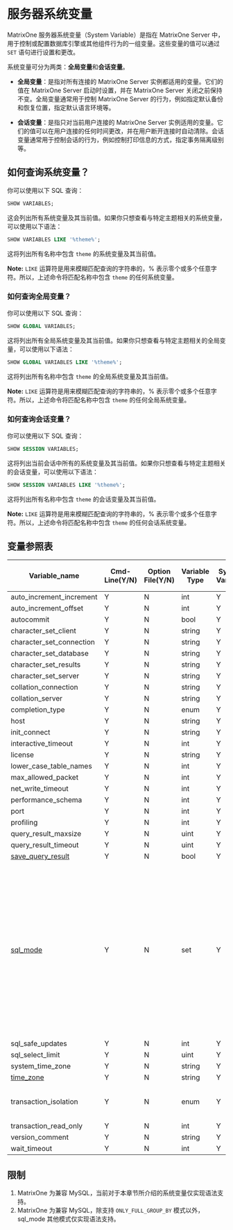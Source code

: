 # 服务器系统变量

MatrixOne 服务器系统变量（System Variable）是指在 MatrixOne Server 中，用于控制或配置数据库引擎或其他组件行为的一组变量。这些变量的值可以通过 `SET` 语句进行设置和更改。

系统变量可分为两类：**全局变量**和**会话变量**。

- **全局变量**：是指对所有连接的 MatrixOne Server 实例都适用的变量。它们的值在 MatrixOne Server 启动时设置，并在 MatrixOne Server 关闭之前保持不变。全局变量通常用于控制 MatrixOne Server 的行为，例如指定默认备份和恢复位置，指定默认语言环境等。

- **会话变量**：是指只对当前用户连接的 MatrixOne Server 实例适用的变量。它们的值可以在用户连接的任何时间更改，并在用户断开连接时自动清除。会话变量通常用于控制会话的行为，例如控制打印信息的方式，指定事务隔离级别等。

## 如何查询系统变量？

你可以使用以下 SQL 查询：

```sql
SHOW VARIABLES;
```

这会列出所有系统变量及其当前值。如果你只想查看与特定主题相关的系统变量，可以使用以下语法：

```sql
SHOW VARIABLES LIKE '%theme%';
```

这将列出所有名称中包含 `theme` 的系统变量及其当前值。

__Note:__ `LIKE` 运算符是用来模糊匹配查询的字符串的，% 表示零个或多个任意字符。所以，上述命令将匹配名称中包含 `theme` 的任何系统变量。

### 如何查询全局变量？

你可以使用以下 SQL 查询：

```sql
SHOW GLOBAL VARIABLES;
```

这将列出所有全局系统变量及其当前值。如果你只想查看与特定主题相关的全局变量，可以使用以下语法：

```sql
SHOW GLOBAL VARIABLES LIKE '%theme%';
```

这将列出所有名称中包含 `theme` 的全局系统变量及其当前值。

__Note:__ `LIKE` 运算符是用来模糊匹配查询的字符串的，% 表示零个或多个任意字符。所以，上述命令将匹配名称中包含 `theme` 的任何全局系统变量。

### 如何查询会话变量？

你可以使用以下 SQL 查询：

```sql
SHOW SESSION VARIABLES;
```

这将列出当前会话中所有的系统变量及其当前值。如果你只想查看与特定主题相关的会话变量，可以使用以下语法：

```sql
SHOW SESSION VARIABLES LIKE '%theme%';
```

这将列出所有名称中包含 `theme` 的会话变量及其当前值。

__Note:__ `LIKE` 运算符是用来模糊匹配查询的字符串的，% 表示零个或多个任意字符。所以，上述命令将匹配名称中包含 `theme` 的任何会话系统变量。

## 变量参照表

| Variable_name | Cmd-Line(Y/N) | Option File(Y/N) | Variable Type | System Var(Y/N) | Var Scope(Global、Both/ Session) | Dynamic(Y/N) | Default Value | Optional value |
| --- | --- | --- | --- | --- | --- | --- | --- | --- |
| auto_increment_increment | Y | N | int | Y | Both | Y | 1 | 1-65535 |
| auto_increment_offset | Y | N | int | Y | Both | Y | 1 | 1-65535 |
| autocommit | Y | N | bool | Y | Both | Y | TRUE | FALSE |
| character_set_client | Y | N | string | Y | Both | Y | "utf8mb4" |  |
| character_set_connection | Y | N | string | Y | Both | Y | "utf8mb4" |  |
| character_set_database | Y | N | string | Y | Both | Y | "utf8mb4" |  |
| character_set_results | Y | N | string | Y | Both | Y | "utf8mb4" |  |
| character_set_server | Y | N | string | Y | Both | Y | "utf8mb4" |  |
| collation_connection | Y | N | string | Y | Both | Y | "default" |  |
| collation_server | Y | N | string | Y | Both | Y | "utf8mb4_bin" |  |
| completion_type | Y | N | enum | Y | Both | Y | "NO_CHAIN" | "NO_CHAIN","CHAIN", "RELEASE" |
| host | Y | N | string | Y | Both | N | "0.0.0.0" |  |
| init_connect | Y | N | string | Y | Both | Y | "" |  |
| interactive_timeout | Y | N | int | Y | Both | Y | 28800 | 1-31536000 |
| license | Y | N | string | Y | Both | N | "APACHE" |  |
| lower_case_table_names | Y | N | int | Y | Both | N | 1 | 0-2 |
| max_allowed_packet | Y | N | int | Y | Both | Y | 16777216 | 1024-1073741824 |
| net_write_timeout | Y | N | int | Y | Both | Y | 60 | 1-31536000 |
| performance_schema | Y | N | int | Y | Both | Y | 0 | 0-1 |
| port | Y | N | int | Y | Both | N | 6001 | 0-65535 |
| profiling | Y | N | int | Y | Both | Y | 0 | 0-1 |
| query_result_maxsize | Y | N | uint | Y | Both | Y | 100 | 0-18446744073709551615 |
| query_result_timeout | Y | N | uint | Y | Both | Y | 24 | 0-18446744073709551615 |
| [save_query_result](save_query_result.md) | Y | N | bool | Y | Both | Y | FALSE | TRUE |
| [sql_mode](sql-mode.md) | Y | N | set | Y | Both | Y | "ONLY_FULL_GROUP_BY,<br>STRICT_TRANS_TABLES,<br>NO_ZERO_IN_DATE,<br>NO_ZERO_DATE,<br>ERROR_FOR_DIVISION_BY_ZERO,<br>NO_ENGINE_SUBSTITUTION" | "ANSI", "TRADITIONAL", "ALLOW_INVALID_DATES", "ANSI_QUOTES", "ERROR_FOR_DIVISION_BY_ZERO", "HIGH_NOT_PRECEDENCE", "IGNORE_SPACE", "NO_AUTO_VALUE_ON_ZERO", "NO_BACKSLASH_ESCAPES", "NO_DIR_IN_CREATE", "NO_ENGINE_SUBSTITUTION", "NO_UNSIGNED_SUBTRACTION", "NO_ZERO_DATE", "NO_ZERO_IN_DATE", "ONLY_FULL_GROUP_BY", "PAD_CHAR_TO_FULL_LENGTH", "PIPES_AS_CONCAT", "REAL_AS_FLOAT", "STRICT_ALL_TABLES", "STRICT_TRANS_TABLES", "TIME_TRUNCATE_FRACTIONAL" |
| sql_safe_updates | Y | N | int | Y | Both | Y | 0 | 0-1 |
| sql_select_limit | Y | N | uint | Y | Both | Y | 18446744073709551615 |  0-18446744073709551615 |
| system_time_zone | Y | N | string | Y | Both | N | "" |  |
| [time_zone](timezone.md) | Y | N | string | Y | Both | N | "SYSTEM" |  |
| transaction_isolation | Y | N | enum | Y | Both | Y | "REPEATABLE-READ" | "READ-UNCOMMITTED", "READ-COMMITTED", "REPEATABLE-READ","REPEATABLE-READ", "SERIALIZABLE" |
| transaction_read_only | Y | N | int | Y | Both | Y | 0 | 0-1 |
| version_comment | Y | N | string | Y | Both | N | "MatrixOne" |  |
| wait_timeout | Y | N | int | Y | Both | Y | 28800 |  1-2147483 |

## 限制

1. MatrixOne 为兼容 MySQL，当前对于本章节所介绍的系统变量仅实现语法支持。
2. MatrixOne 为兼容 MySQL，除支持 `ONLY_FULL_GROUP_BY` 模式以外，sql_mode 其他模式仅实现语法支持。
